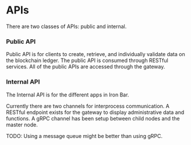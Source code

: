 # APIs

There are two classes of APIs:  public and internal.

### Public API
Public API is for clients to create, retrieve, and individually validate data on the blockchain ledger.
The public API is consumed through RESTful services.  All of the public APIs are accessed through the gateway.

### Internal API
The Internal API is for the different apps in Iron Bar.

Currently there are two channels for interprocess communication. A RESTful endpoint exists
for the gateway to display administrative data and functions.  A gRPC channel has been setup between 
child nodes and the master node.

TODO: Using a message queue might be better than using gRPC.   
